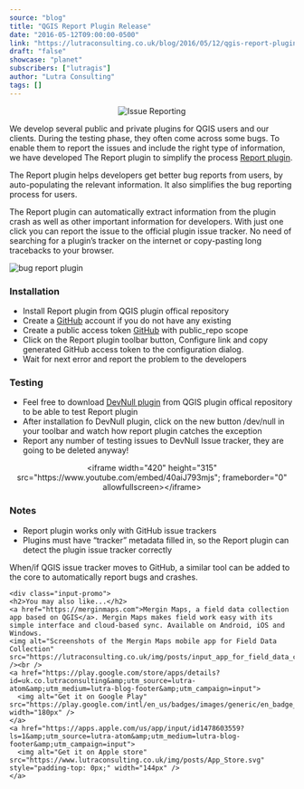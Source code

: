 ```yaml
---
source: "blog"
title: "QGIS Report Plugin Release"
date: "2016-05-12T09:00:00-0500"
link: "https://lutraconsulting.co.uk/blog/2016/05/12/qgis-report-plugin/"
draft: "false"
showcase: "planet"
subscribers: ["lutragis"]
author: "Lutra Consulting"
tags: []
---
```


<center>
	<img alt="Issue Reporting" src="https://raw.githubusercontent.com/lutraconsulting/qgis-report-plugin/master/images/icon_128.png" />
</center>

<p>We develop several public and private plugins for QGIS users and our clients. During the testing phase, they often come across some bugs. To enable them to report the issues and include the right type of information, we have developed The Report plugin to simplify the process <a href="http://plugins.qgis.org/plugins/report/">Report plugin</a>.</p>

<!-- more -->

<p>The Report plugin helps developers get better bug reports from users, by auto-populating the relevant information. It also simplifies the bug reporting process for users.</p>

<p>The Report plugin can automatically extract information from the plugin crash as well as other important information for developers. With just one click you can report the issue to the official plugin issue tracker. No need of searching for a plugin’s tracker on the internet or copy-pasting long tracebacks to your browser.</p>

<p><img alt="bug report plugin" src="https://www.lutraconsulting.co.uk/img/posts/bug_report.png" /></p>

<h3 id="installation">Installation</h3>
<ul>
  <li>Install Report plugin from QGIS plugin offical repository</li>
  <li>Create a <a href="https://github.com/">GitHub</a> account if you do not have any existing</li>
  <li>Create a public access token <a href="https://github.com/settings/tokens/new">GitHub</a> with public_repo scope</li>
  <li>Click on the Report plugin toolbar button, Configure link and copy generated GitHub access token to the configuration dialog.</li>
  <li>Wait for next error and report the problem to the developers</li>
</ul>

<h3 id="testing">Testing</h3>
<ul>
  <li>Feel free to download <a href="https://github.com/lutraconsulting/qgis-dev-null-plugin" title="devnull">DevNull plugin</a> from QGIS plugin offical repository to be able to test Report plugin</li>
  <li>After installation fo DevNull plugin, click on the new button /dev/null in your toolbar and watch how report plugin catches the exception</li>
  <li>Report any number of testing issues to DevNull Issue tracker, they are going to be deleted anyway!</li>
</ul>

<center>
  &lt;iframe width="420" height="315" src="https://www.youtube.com/embed/40aiJ793mjs"; frameborder="0" allowfullscreen&gt;&lt;/iframe&gt;
</center>

<h3 id="notes">Notes</h3>
<ul>
  <li>Report plugin works only with GitHub issue trackers</li>
  <li>Plugins must have “tracker” metadata filled in, so the Report plugin can detect the plugin issue tracker correctly</li>
</ul>

<p>When/if QGIS issue tracker moves to GitHub, a similar tool can be added to the core to automatically report bugs and crashes.</p>

    <div class="input-promo">
    <h2>You may also like...</h2>
    <a href="https://merginmaps.com">Mergin Maps, a field data collection app based on QGIS</a>. Mergin Maps makes field work easy with its simple interface and cloud-based sync. Available on Android, iOS and Windows.
    <img alt="Screenshots of the Mergin Maps mobile app for Field Data Collection" src="https://lutraconsulting.co.uk/img/posts/input_app_for_field_data_collection.jpg" /><br />
    <a href="https://play.google.com/store/apps/details?id=uk.co.lutraconsulting&amp;utm_source=lutra-atom&amp;utm_medium=lutra-blog-footer&amp;utm_campaign=input">
      <img alt="Get it on Google Play" src="https://play.google.com/intl/en_us/badges/images/generic/en_badge_web_generic.png" width="180px" />
    </a>
    <a href="https://apps.apple.com/us/app/input/id1478603559?ls=1&amp;utm_source=lutra-atom&amp;utm_medium=lutra-blog-footer&amp;utm_campaign=input">
      <img alt="Get it on Apple store" src="https://www.lutraconsulting.co.uk/img/posts/App_Store.svg" style="padding-top: 0px;" width="144px" />
    </a>
  </div>
